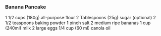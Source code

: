### Banana Pancake

1 1/2 cups (180g) all-purpose flour
2 Tablespoons (25g) sugar (optional)
2 1/2 teaspoons baking powder
1 pinch salt
2 medium ripe bananas
1 cup (240ml) milk
2 large eggs
1/4 cup (60 ml) canola oil

